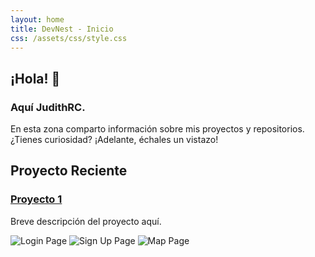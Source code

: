 ```yaml
---
layout: home
title: DevNest - Inicio
css: /assets/css/style.css
---
```




## ¡Hola! 👋 
### Aquí JudithRC. 
En esta zona comparto información sobre mis proyectos y repositorios. ¿Tienes curiosidad? ¡Adelante, échales un vistazo!

<section id="proyecto-reciente">
  <h2>Proyecto Reciente</h2>
  <h3><a href="{{ site.baseurl }}/2025/06/03/proyecto1.html">Proyecto 1</a></h3>
  <p>Breve descripción del proyecto aquí.</p>
  <div class="imagenes-proyecto">
    <img src="{{ site.baseurl }}/assets/img/loginPage.png" alt="Login Page" class="proyecto-img central">
    <img src="{{ site.baseurl }}/assets/img/signUpPage.png" alt="Sign Up Page" class="proyecto-img izquierda">
    <img src="{{ site.baseurl }}/assets/img/mapPage.png" alt="Map Page" class="proyecto-img derecha">
  </div>
</section>

<script>
  // Animación de rotación de imágenes
  setInterval(() => {
    const imgs = document.querySelectorAll('.imagenes-proyecto .proyecto-img');
    if (imgs.length !== 3) return;
    imgs[0].classList.toggle('izquierda');
    imgs[0].classList.toggle('central');
    imgs[1].classList.toggle('central');
    imgs[1].classList.toggle('derecha');
    imgs[2].classList.toggle('derecha');
    imgs[2].classList.toggle('izquierda');
    // Reordenar nodos para mantener el orden visual
    const cont = document.querySelector('.imagenes-proyecto');
    cont.appendChild(imgs[0]);
  }, 5000);
</script>
